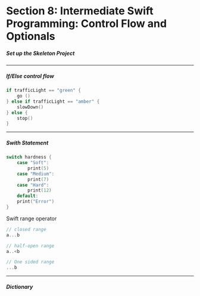 <h1>Section 8: Intermediate Swift Programming: Control Flow and Optionals</h1>

<h5>Set up the Skeleton Project</h5>

---

<h5>If/Else control flow</h5>

```swift
if trafficLight == "green" {
    go ()
} else if trafficLight == "amber" {
    slowDown()
} else {
    stop()
}
```

---

<h5>Swith Statement</h5>

```swift
switch hardness {
    case "Soft":
        print(5)
    case "Medium":
        print(7)
    case "Hard":
        print(12)
    default:
    print("Error")
}
```

Swift range operator

```swift
// closed range
a...b

// half-open range
a..<b

// One sided range
...b
```

---

<h5>Dictionary</h5>
